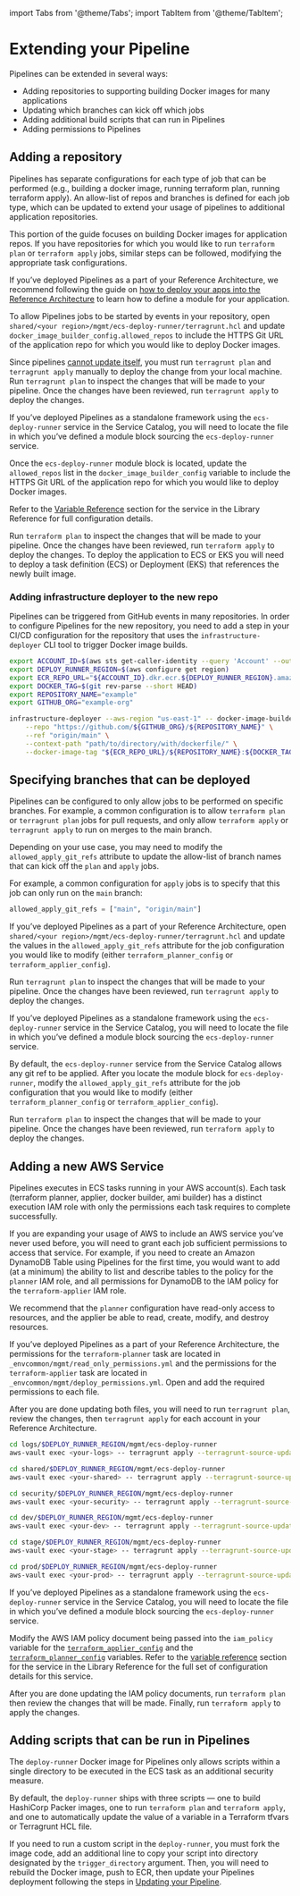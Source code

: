 import Tabs from '@theme/Tabs';
import TabItem from '@theme/TabItem';

# Extending your Pipeline

Pipelines can be extended in several ways:
- Adding repositories to supporting building Docker images for many applications
- Updating which branches can kick off which jobs
- Adding additional build scripts that can run in Pipelines
- Adding permissions to Pipelines


## Adding a repository

Pipelines has separate configurations for each type of job that can be performed (e.g., building a docker image, running terraform plan, running terraform apply). An allow-list of repos and branches is defined for each job type, which can be updated to extend your usage of pipelines to additional application repositories.

This portion of the guide focuses on building Docker images for application repos. If you have repositories for which you would like to run `terraform plan` or `terraform apply` jobs, similar steps can be followed, modifying the appropriate task configurations.

<Tabs groupId="deployment-type">
<TabItem value="RefArch" label="RefArch" default>

If you’ve deployed Pipelines as a part of your Reference Architecture, we recommend following the guide on [how to deploy your apps into the Reference Architecture](../../guides/reference-architecture/example-usage-guide/deploy-apps/intro) to learn how to define a module for your application.

To allow Pipelines jobs to be started by events in your repository, open `shared/<your region>/mgmt/ecs-deploy-runner/terragrunt.hcl` and update `docker_image_builder_config.allowed_repos` to include the HTTPS Git URL of the application repo for which you would like to deploy Docker images.

Since pipelines [cannot update itself](./updating.md), you must run `terragrunt plan` and `terragrunt apply` manually to deploy the change from your local machine. Run `terragrunt plan` to inspect the changes that will be made to your pipeline. Once the changes have been reviewed, run `terragrunt apply` to deploy the changes.

</TabItem>
<TabItem value="Standalone" label="Standalone">

If you’ve deployed Pipelines as a standalone framework using the `ecs-deploy-runner` service in the Service Catalog, you will need to locate the file in which you’ve defined a module block sourcing the `ecs-deploy-runner` service.

Once the `ecs-deploy-runner` module block is located, update the `allowed_repos` list in the `docker_image_builder_config` variable to include the HTTPS Git URL of the application repo for which you would like to deploy Docker images.

Refer to the [Variable Reference](../../reference/services/ci-cd-pipeline/ecs-deploy-runner#reference) section for the service in the Library Reference for full configuration details.

Run `terraform plan` to inspect the changes that will be made to your pipeline. Once the changes have been reviewed, run `terraform apply` to deploy the changes. To deploy the application to ECS or EKS you will need to deploy a task definition (ECS) or Deployment (EKS) that references the newly built image.
</TabItem>
</Tabs>

### Adding infrastructure deployer to the new repo

Pipelines can be triggered from GitHub events in many repositories. In order to configure Pipelines for the new repository, you need to add a step in your CI/CD configuration for the repository that uses the `infrastructure-deployer` CLI tool to trigger Docker image builds.

```bash
export ACCOUNT_ID=$(aws sts get-caller-identity --query 'Account' --output text)
export DEPLOY_RUNNER_REGION=$(aws configure get region)
export ECR_REPO_URL="${ACCOUNT_ID}.dkr.ecr.${DEPLOY_RUNNER_REGION}.amazonaws.com"
export DOCKER_TAG=$(git rev-parse --short HEAD)
export REPOSITORY_NAME="example"
export GITHUB_ORG="example-org"

infrastructure-deployer --aws-region "us-east-1" -- docker-image-builder build-docker-image \
    --repo "https://github.com/${GITHUB_ORG}/${REPOSITORY_NAME}" \
    --ref "origin/main" \
    --context-path "path/to/directory/with/dockerfile/" \
    --docker-image-tag "${ECR_REPO_URL}/${REPOSITORY_NAME}:${DOCKER_TAG}" \
```

## Specifying branches that can be deployed

Pipelines can be configured to only allow jobs to be performed on specific branches. For example, a common configuration is to allow `terraform plan` or `terragrunt plan` jobs for pull requests, and only allow `terraform apply` or `terragrunt apply` to run on merges to the main branch.

Depending on your use case, you may need to modify the `allowed_apply_git_refs` attribute to update the allow-list of branch names that can kick off the `plan` and `apply` jobs.

For example, a common configuration for `apply` jobs is to specify that this job can only run on the `main` branch:
```tf
allowed_apply_git_refs = ["main", "origin/main"]
```

<Tabs groupId="deployment-type">
<TabItem value="RefArch" label="RefArch" default>

If you’ve deployed Pipelines as a part of your Reference Architecture, open `shared/<your region>/mgmt/ecs-deploy-runner/terragrunt.hcl` and update the values in the `allowed_apply_git_refs` attribute for the job configuration you would like to modify (either `terraform_planner_config` or `terraform_applier_config`).

Run `terragrunt plan` to inspect the changes that will be made to your pipeline. Once the changes have been reviewed, run `terragrunt apply` to deploy the changes.

</TabItem>
<TabItem value="Standalone" label="Standalone">

If you’ve deployed Pipelines as a standalone framework using the `ecs-deploy-runner` service in the Service Catalog, you will need to locate the file in which you’ve defined a module block sourcing the `ecs-deploy-runner` service.

By default, the `ecs-deploy-runner` service from the Service Catalog allows any git ref to be applied. After you locate the module block for `ecs-deploy-runner`, modify the `allowed_apply_git_refs` attribute for the job configuration that you would like to modify (either `terraform_planner_config` or `terraform_applier_config`).

Run `terraform plan` to inspect the changes that will be made to your pipeline. Once the changes have been reviewed, run `terraform apply` to deploy the changes.
</TabItem>
</Tabs>

## Adding a new AWS Service

Pipelines executes in ECS tasks running in your AWS account(s). Each task (terraform planner, applier, docker builder, ami builder) has a distinct execution IAM role with only the permissions each task requires to complete successfully.

If you are expanding your usage of AWS to include an AWS service you’ve never used before, you will need to grant each job sufficient permissions to access that service.
For example, if you need to create an Amazon DynamoDB Table using Pipelines for the first time, you would want to add (at a minimum) the ability to list and describe tables to the policy for the `planner` IAM role, and all permissions for DynamoDB to the IAM policy for the `terraform-applier` IAM role.

We recommend that the `planner` configuration have read-only access to resources, and the applier be able to read, create, modify, and destroy resources.

<Tabs groupId="deployment-type">
<TabItem value="RefArch" label="RefArch" default>

If you’ve deployed Pipelines as a part of your Reference Architecture, the permissions for the `terraform-planner` task are located in `_envcommon/mgmt/read_only_permissions.yml` and the permissions for the `terraform-applier` task are located in `_envcommon/mgmt/deploy_permissions.yml`. Open and add the required permissions to each file.

After you are done updating both files, you will need to run `terragrunt plan`, review the changes, then `terragrunt apply` for each account in your Reference Architecture.
```bash
cd logs/$DEPLOY_RUNNER_REGION/mgmt/ecs-deploy-runner
aws-vault exec <your-logs> -- terragrunt apply --terragrunt-source-update -auto-approve

cd shared/$DEPLOY_RUNNER_REGION/mgmt/ecs-deploy-runner
aws-vault exec <your-shared> -- terragrunt apply --terragrunt-source-update -auto-approve

cd security/$DEPLOY_RUNNER_REGION/mgmt/ecs-deploy-runner
aws-vault exec <your-security> -- terragrunt apply --terragrunt-source-update -auto-approve

cd dev/$DEPLOY_RUNNER_REGION/mgmt/ecs-deploy-runner
aws-vault exec <your-dev> -- terragrunt apply --terragrunt-source-update -auto-approve

cd stage/$DEPLOY_RUNNER_REGION/mgmt/ecs-deploy-runner
aws-vault exec <your-stage> -- terragrunt apply --terragrunt-source-update -auto-approve

cd prod/$DEPLOY_RUNNER_REGION/mgmt/ecs-deploy-runner
aws-vault exec <your-prod> -- terragrunt apply --terragrunt-source-update -auto-approve
```
</TabItem>
<TabItem value="Standalone" label="Standalone">

If you’ve deployed Pipelines as a standalone framework using the `ecs-deploy-runner` service in the Service Catalog, you will need to locate the file in which you’ve defined a module block sourcing the `ecs-deploy-runner` service.

Modify the AWS IAM policy document being passed into the `iam_policy` variable for the [`terraform_applier_config`](../../reference/services/ci-cd-pipeline/ecs-deploy-runner#terraform_applier_config) and the [`terraform_planner_config`](../../reference/services/ci-cd-pipeline/ecs-deploy-runner#terraform_planner_config) variables. Refer to the [variable reference](../../reference/services/ci-cd-pipeline/ecs-deploy-runner#reference) section for the service in the Library Reference for the full set of configuration details for this service.

After you are done updating the IAM policy documents, run `terraform plan` then review the changes that will be made. Finally, run `terraform apply` to apply the changes.
</TabItem>
</Tabs>

## Adding scripts that can be run in Pipelines

The `deploy-runner` Docker image for Pipelines only allows scripts within a single directory to be executed in the ECS task as an additional security measure.

By default, the `deploy-runner` ships with three scripts — one to build HashiCorp Packer images, one to run `terraform plan` and `terraform apply`, and one to automatically update the value of a variable in a Terraform tfvars or Terragrunt HCL file.

If you need to run a custom script in the `deploy-runner`, you must fork the image code, add an additional line to copy your script into directory designated by the `trigger_directory` argument. Then, you will need to rebuild the Docker image, push to ECR, then update your Pipelines deployment following the steps in [Updating your Pipeline](./updating.md).
